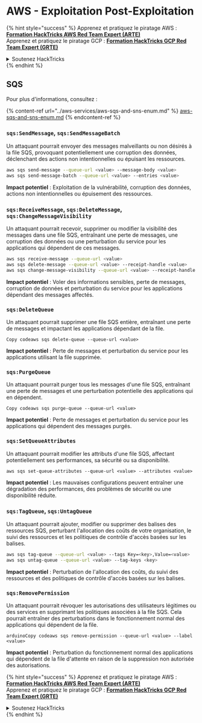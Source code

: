 # AWS - Exploitation Post-Exploitation

{% hint style="success" %}
Apprenez et pratiquez le piratage AWS :<img src="/.gitbook/assets/image.png" alt="" data-size="line">[**Formation HackTricks AWS Red Team Expert (ARTE)**](https://training.hacktricks.xyz/courses/arte)<img src="/.gitbook/assets/image.png" alt="" data-size="line">\
Apprenez et pratiquez le piratage GCP : <img src="/.gitbook/assets/image (2).png" alt="" data-size="line">[**Formation HackTricks GCP Red Team Expert (GRTE)**<img src="/.gitbook/assets/image (2).png" alt="" data-size="line">](https://training.hacktricks.xyz/courses/grte)

<details>

<summary>Soutenez HackTricks</summary>

* Consultez les [**plans d'abonnement**](https://github.com/sponsors/carlospolop)!
* **Rejoignez le** 💬 [**groupe Discord**](https://discord.gg/hRep4RUj7f) ou le [**groupe Telegram**](https://t.me/peass) ou **suivez-nous** sur **Twitter** 🐦 [**@hacktricks\_live**](https://twitter.com/hacktricks\_live)**.**
* **Partagez des astuces de piratage en soumettant des PR aux** [**HackTricks**](https://github.com/carlospolop/hacktricks) et [**HackTricks Cloud**](https://github.com/carlospolop/hacktricks-cloud) dépôts GitHub.

</details>
{% endhint %}

## SQS

Pour plus d'informations, consultez :

{% content-ref url="../aws-services/aws-sqs-and-sns-enum.md" %}
[aws-sqs-and-sns-enum.md](../aws-services/aws-sqs-and-sns-enum.md)
{% endcontent-ref %}

### `sqs:SendMessage`, `sqs:SendMessageBatch`

Un attaquant pourrait envoyer des messages malveillants ou non désirés à la file SQS, provoquant potentiellement une corruption des données, déclenchant des actions non intentionnelles ou épuisant les ressources.
```bash
aws sqs send-message --queue-url <value> --message-body <value>
aws sqs send-message-batch --queue-url <value> --entries <value>
```
**Impact potentiel** : Exploitation de la vulnérabilité, corruption des données, actions non intentionnelles ou épuisement des ressources.

### `sqs:ReceiveMessage`, `sqs:DeleteMessage`,  `sqs:ChangeMessageVisibility`

Un attaquant pourrait recevoir, supprimer ou modifier la visibilité des messages dans une file SQS, entraînant une perte de messages, une corruption des données ou une perturbation du service pour les applications qui dépendent de ces messages.
```bash
aws sqs receive-message --queue-url <value>
aws sqs delete-message --queue-url <value> --receipt-handle <value>
aws sqs change-message-visibility --queue-url <value> --receipt-handle <value> --visibility-timeout <value>
```
**Impact potentiel** : Voler des informations sensibles, perte de messages, corruption de données et perturbation du service pour les applications dépendant des messages affectés.

### `sqs:DeleteQueue`

Un attaquant pourrait supprimer une file SQS entière, entraînant une perte de messages et impactant les applications dépendant de la file.
```arduino
Copy codeaws sqs delete-queue --queue-url <value>
```
**Impact potentiel** : Perte de messages et perturbation du service pour les applications utilisant la file supprimée.

### `sqs:PurgeQueue`

Un attaquant pourrait purger tous les messages d'une file SQS, entraînant une perte de messages et une perturbation potentielle des applications qui en dépendent.
```arduino
Copy codeaws sqs purge-queue --queue-url <value>
```
**Impact potentiel** : Perte de messages et perturbation du service pour les applications qui dépendent des messages purgés.

### `sqs:SetQueueAttributes`

Un attaquant pourrait modifier les attributs d'une file SQS, affectant potentiellement ses performances, sa sécurité ou sa disponibilité.
```arduino
aws sqs set-queue-attributes --queue-url <value> --attributes <value>
```
**Impact potentiel** : Les mauvaises configurations peuvent entraîner une dégradation des performances, des problèmes de sécurité ou une disponibilité réduite.

### `sqs:TagQueue`, `sqs:UntagQueue`

Un attaquant pourrait ajouter, modifier ou supprimer des balises des ressources SQS, perturbant l'allocation des coûts de votre organisation, le suivi des ressources et les politiques de contrôle d'accès basées sur les balises.
```bash
aws sqs tag-queue --queue-url <value> --tags Key=<key>,Value=<value>
aws sqs untag-queue --queue-url <value> --tag-keys <key>
```
**Impact potentiel** : Perturbation de l'allocation des coûts, du suivi des ressources et des politiques de contrôle d'accès basées sur les balises.

### `sqs:RemovePermission`

Un attaquant pourrait révoquer les autorisations des utilisateurs légitimes ou des services en supprimant les politiques associées à la file SQS. Cela pourrait entraîner des perturbations dans le fonctionnement normal des applications qui dépendent de la file.
```arduino
arduinoCopy codeaws sqs remove-permission --queue-url <value> --label <value>
```
**Impact potentiel** : Perturbation du fonctionnement normal des applications qui dépendent de la file d'attente en raison de la suppression non autorisée des autorisations. 

{% hint style="success" %}
Apprenez et pratiquez le piratage AWS :<img src="/.gitbook/assets/image.png" alt="" data-size="line">[**Formation HackTricks AWS Red Team Expert (ARTE)**](https://training.hacktricks.xyz/courses/arte)<img src="/.gitbook/assets/image.png" alt="" data-size="line">\
Apprenez et pratiquez le piratage GCP : <img src="/.gitbook/assets/image (2).png" alt="" data-size="line">[**Formation HackTricks GCP Red Team Expert (GRTE)**<img src="/.gitbook/assets/image (2).png" alt="" data-size="line">](https://training.hacktricks.xyz/courses/grte)

<details>

<summary>Soutenez HackTricks</summary>

* Consultez les [**plans d'abonnement**](https://github.com/sponsors/carlospolop)!
* **Rejoignez le** 💬 [**groupe Discord**](https://discord.gg/hRep4RUj7f) ou le [**groupe Telegram**](https://t.me/peass) ou **suivez-nous** sur **Twitter** 🐦 [**@hacktricks\_live**](https://twitter.com/hacktricks\_live)**.**
* **Partagez des astuces de piratage en soumettant des PR aux** [**HackTricks**](https://github.com/carlospolop/hacktricks) et [**HackTricks Cloud**](https://github.com/carlospolop/hacktricks-cloud) dépôts GitHub.

</details>
{% endhint %}
